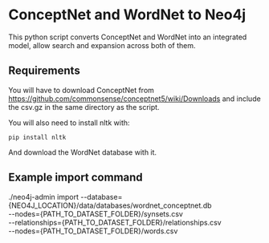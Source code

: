 # ConceptNet and WordNet to Neo4j

This python script converts ConceptNet and WordNet into an integrated model, allow search and expansion across both of
them.

## Requirements
You will have to download ConceptNet from https://github.com/commonsense/conceptnet5/wiki/Downloads and include the
csv.gz in the same directory as the script.

You will also need to install nltk with:

```pip install nltk```

And download the WordNet database with it.


## Example import command

./neo4j-admin import --database={NEO4J_LOCATION}/data/databases/wordnet_conceptnet.db \
--nodes={PATH_TO_DATASET_FOLDER}/synsets.csv \
--relationships={PATH_TO_DATASET_FOLDER}/relationships.csv \
--nodes={PATH_TO_DATASET_FOLDER}/words.csv
